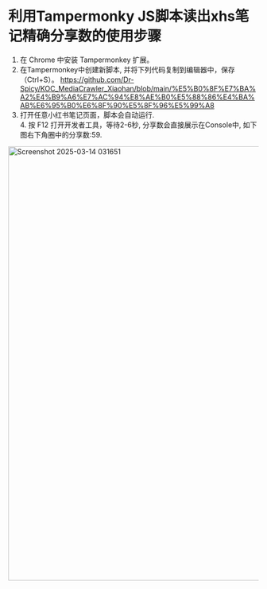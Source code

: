 # 利用Tampermonky JS脚本读出xhs笔记精确分享数的使用步骤

1. 在 Chrome 中安装 Tampermonkey 扩展。
2. 在Tampermonkey中创建新脚本, 并将下列代码复制到编辑器中，保存（Ctrl+S）。 https://github.com/Dr-Spicy/KOC_MediaCrawler_Xiaohan/blob/main/%E5%B0%8F%E7%BA%A2%E4%B9%A6%E7%AC%94%E8%AE%B0%E5%88%86%E4%BA%AB%E6%95%B0%E6%8F%90%E5%8F%96%E5%99%A8
3. 打开任意小红书笔记页面，脚本会自动运行.  
​4. 按 F12 打开开发者工具，等待2-6秒, 分享数会直接展示在Console中, 如下图右下角圈中的分享数:59. 
<img width="874" alt="Screenshot 2025-03-14 031651" src="https://github.com/user-attachments/assets/895f7d0a-3c4b-4942-91d7-2922ab43447d" />
